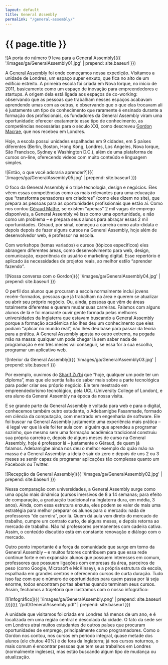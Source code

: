 ```yaml
---
layout: default
title: General Assembly
permalink: "/general-assembly/"
---
```


# {{ page.title }}

![A porta do número 9 leva para a General Assembly]({{ '/images/ga/GeneralAssembly01.jpg' | prepend: site.baseurl }})

A [General Assembly](https://generalassemb.ly/) foi onde começamos nossa expedição. Visitamos a unidade de Londres, um espaço super enxuto, que fica no alto de um edifício estreito. A primeira escola foi criada em Nova Iorque, no início de 2011, basicamente como um espaço de inovação para empreendedores e startups. A origem dela está ligada aos espaços de co-working: observando que as pessoas que trabalham nesses espaços acabavam aprendendo umas com as outras, e observando que o que elas trocavam ali é justamente um tipo de conhecimento que raramente é ensinado durante a formação dos profissionais, os fundadores da General Assembly viram uma oportunidade: oferecer exatamente esse tipo de conhecimento, as competências necessárias para o século XXI, como descreveu [Gordon Macrae](http://gordonmacrae.co.uk/), que nos recebeu em Londres.

Hoje, a escola possui unidades espalhadas em 9 cidades, em 5 países diferentes (Berlin, Boston, Hong Kong, Londres, Los Angeles, Nova Iorque, São Francisco, Sydney e Washington D.C.), além de uma plataforma de cursos on-line, oferecendo vídeos com muito conteúdo e linguagem simples.

![Então, o que você adoraria aprender?]({{ '/images/ga/GeneralAssembly05.jpg' | prepend: site.baseurl }})

O foco da General Assembly é o tripé tecnologia, design e negócios. Eles vêem essas competências como as mais relevantes para uma educação que “transforma pensadores em criadores” (como eles dizem no site), que prepara as pessoas para as oportunidades profissionais que estão aí. Como nos contou [Géraud Mathe](https://twitter.com/papiersdundev), se existem “apenas” 2 mil vagas de emprego disponíveis, a General Assembly vê isso como uma oportunidade, e não como um problema – e prepara seus alunos para abraçar essas 2 mil oportunidades. Géraud, por sinal, começou a carreira como auto-didata e depois depois de fazer alguns cursos na General Assembly, hoje além de desenvolvedor web, é professor na escola.

Com workshops (temas variados) e cursos (tópicos específicos) eles abrangem diferentes áreas, como desenvolvimento para web, design, comunicação, experiência do usuário e marketing digital. Esse repertório é aplicado às necessidades de projetos reais, ao melhor estilo “aprender fazendo”.

![Nossa conversa com o Gordon]({{ '/images/ga/GeneralAssembly04.jpg' | prepend: site.baseurl }})

O perfil dos alunos que procuram a escola normalmente inclui jovens recém-formados, pessoas que já trabalham na área e querem se atualizar ou abrir seu próprio negócio. Ou, ainda, pessoas que vêm de áreas totalmente diferentes e querem mudar suas carreiras. Falamos com alguns alunos de lá e foi marcante ouvir gente formada pelas melhores universidades da Inglaterra que estavam buscando a General Assembly porque a formação acadêmica não lhes deu um conhecimento que eles podiam “aplicar no mundo real”, não lhes deu base para passar da teoria para a prática. A General Assembly aposta no outro extremo, na pegada mão na massa: qualquer um pode chegar lá sem saber nada de programação e em três meses vai conseguir, se essa for a sua escolha, programar um aplicativo web.

![Interior da General Assembly]({{ '/images/ga/GeneralAssembly03.jpg' | prepend: site.baseurl }})

Por exemplo, ouvimos do [Sharif Zu'bi](http://uk.linkedin.com/pub/sharif-zu-bi/35/850/2a0) que “hoje, qualquer um pode ter um diploma”, mas que ele sentia falta de saber mais sobre a parte tecnológica para poder criar seu próprio negócio. Ele tem mestrado em empreendedorismo tecnológico, pela UCL (University College of London), e era aluno da General Assembly na época da nossa visita.

E se grande parte da General Assembly é voltada para web e para o digital, conhecemos também outro estudante, o Adebamigbe Fasanmade, formado em ciência da computação, com mestrado em engenharia de software. Ele foi buscar na General Assembly justamente uma experiência mais prática – é legal ver que lá ele foi ter aula com  alguém que aprendeu a programar sozinho, que mesmo sem uma formação acadêmica tradicional construiu sua própria carreira e, depois de alguns meses de curso na General Assembly, hoje é professor lá – justamente o Géraud, de quem já falamos. Adebamigbe ainda nos deu o melhor exemplo do quão mão na massa é a General Assembly: a ideia é sair do zero e depois de uns 2 ou 3 meses se sentir capaz de programar aplicações tão complexas quanto um Facebook ou Twitter.

![Recepção da General Assembly]({{ '/images/ga/GeneralAssembly02.jpg' | prepend: site.baseurl }})

Nessa comparação com universidades, a General Assembly surge como uma opção mais dinâmica (cursos imersivos de 8 a 14 semanas; para efeito de comparação, a graduação tradicional na Inglaterra dura, em média, 3 anos). Ainda, com essa estrutura enxuta, eles podem se valer de mais uma estratégia para melhor preparar os alunos para o mercado: nada de professores “de carreira”, por lá. Quem dá aula vem direto do mercado de trabalho, cumpre um contrato curto, de alguns meses, e depois retorna ao mercado de trabalho. Não há professores permanentes com cadeira cativa. Assim, o conteúdo discutido está em constante renovação e diálogo com o mercado.

Outro ponto importante é a força da comunidade que surge em torno da General Assembly – e muitos fatores contribuem para que essa rede continue forte e em expansão: alunos que possuem interesses em comum, professores que possuem ligações com empresas da área, parceiros de peso (como Google, Microsoft e McKinsey), e a própria estrutura da escola, espalhada em grandes centros e oferecendo cursos de curta duração. Tudo isso faz com que o número de oportunidades para quem passa por lá seja enorme, todos encontram portas abertas quando terminam seus cursos. Assim, fechamos a trajetória que ilustramos com o nosso infográfico:

[![Infográfico]({{ '/images/ga/GeneralAssembly.png' | prepend: site.baseurl }})]({{ '/pdf/GeneralAssembly.pdf' | prepend: site.baseurl }})

A unidade que visitamos foi criada em Londres há menos de um ano, e é localizada em uma região central e descolada da cidade. O fato da sede ser em Londres atrai muitos estudantes de outros países que procuram oportunidades de emprego, principalmente como programadores. Como o Gordon nos contou, nos cursos em período integral, quase metade dos alunos (ele chutou 40%) é de fora da Inglaterra; já nos cursos noturnos, o mais comum é encontrar pessoas que tem seus trabalhos em Londres (normalmente ingleses), mas estão buscando algum tipo de mudança ou atualização.
